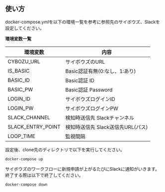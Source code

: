 ## 使い方

docker-compose.ymlを以下の環境一覧を参考に参照先のサイボウズ、Slackを設定してください。

**環境変数一覧**

|環境変数|内容|
|---|---|
|CYBOZU_URL|サイボウズのURL|
|IS_BASIC|Basic認証有無(0:なし、1:あり)|
|BASIC_ID|Basic認証 ID|
|BASIC_PW|Basic認証 Password|
|LOGIN_ID|サイボウズログインID|
|LOGIN_PW|サイボウズログインPW|
|SLACK_CHANNEL|検知時送信先 Slackチャンネル|
|SLACK_ENTRY_POINT|検知時送信先 Slack送信先URL(パス)|
|LOOP_TIME|監視間隔|

設定後、clone先のディレクトリで以下を実行してください。

```
docker-compose up
```

サイボウズのワークフローに新規申請が上がるたびにSlackに通知がいきます。  
終了する際は以下で終了してください。

```
docker-compose down
```